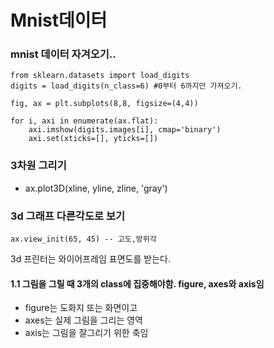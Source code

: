 # Mnist데이터  

### mnist 데이터 자겨오기..
~~~~~~
from sklearn.datasets import load_digits
digits = load_digits(n_class=6) #0부터 6까지만 가져오기.

fig, ax = plt.subplots(8,8, figsize=(4,4))

for i, axi in enumerate(ax.flat):
    axi.imshow(digits.images[i], cmap='binary')
    axi.set(xticks=[], yticks=[])
~~~~~~

### 3차원 그리기
* ax.plot3D(xline, yline, zline, 'gray')

### 3d 그래프 다른각도로 보기
 ~~~~~~ 
 ax.view_init(65, 45) -- 고도,방위각
 ~~~~~~
 
 3d 프린터는 와이어프레임 표면도를 받는다.

#### 1.1 그림을 그릴 때 3개의 class에 집중해야함. figure, axes와 axis임

* figure는 도화지 또는 화면이고
* axes는 실제 그림을 그리는 영역
* axis는 그림을 잘그리기 위한 축임
